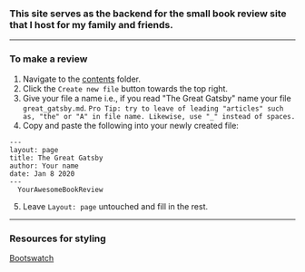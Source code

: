 ### This site serves as the backend for the small book review site that I host for my family and friends.
---  

### To make a review   

1. Navigate to the [contents](content/) folder.
2. Click the ```Create new file``` button towards the top right.
3. Give your file a name i.e., if you read "The Great Gatsby" name your file ```great_gatsby.md```. ```Pro Tip: try to leave of leading "articles" such as, "the" or "A" in file name. Likewise, use "_" instead of spaces.```
4. Copy and paste the following into your newly created file:
```
---
layout: page
title: The Great Gatsby
author: Your name
date: Jan 8 2020
---
  YourAwesomeBookReview 
```
5. Leave ```Layout: page``` untouched and fill in the rest.  

---
### Resources for styling
[Bootswatch](https://bootswatch.com/sketchy/)
